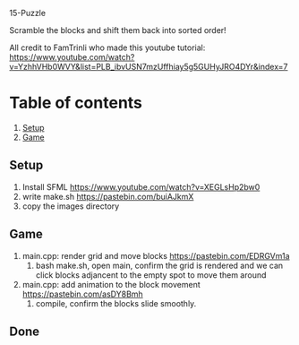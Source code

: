 15-Puzzle

Scramble the blocks and shift them back into sorted order!

All credit to FamTrinli who made this youtube tutorial: https://www.youtube.com/watch?v=YzhhVHb0WVY&list=PLB_ibvUSN7mzUffhiay5g5GUHyJRO4DYr&index=7

# Table of contents
1. [Setup](#setup)
1. [Game](#game)

## Setup <a name="setup"></a>

1. Install SFML https://www.youtube.com/watch?v=XEGLsHp2bw0
1. write make.sh https://pastebin.com/buiAJkmX
1. copy the images directory

## Game <a name="game"></a>

1. main.cpp: render grid and move blocks https://pastebin.com/EDRGVm1a
    1. bash make.sh, open main, confirm the grid is rendered and we can click blocks adjancent to the empty spot to move them around
1. main.cpp: add animation to the block movement https://pastebin.com/asDY8Bmh
    1. compile, confirm the blocks slide smoothly.

## Done
